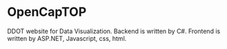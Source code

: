 OpenCapTOP
==========

DDOT website for Data Visualization. 
Backend is written by C#.
Frontend is written by ASP.NET, Javascript, css, html.
